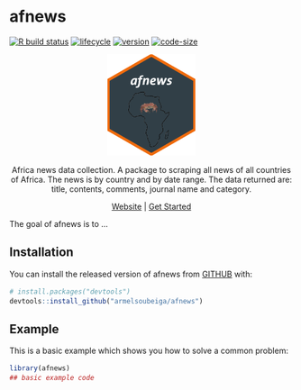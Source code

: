 # afnews

<!-- badges: start -->
[![R build status](https://github.com/armelsoubeiga/afnews/workflows/R-CMD-check/badge.svg)](https://github.com/armelsoubeiga/afnews/actions)
[![lifecycle](https://img.shields.io/badge/lifecycle-maturing-blue.svg)](https://www.tidyverse.org/lifecycle/#maturing)
[![version](https://img.shields.io/github/tag/armelsoubeiga/afnews.svg)](https://github.com/armelsoubeiga/afnews/releases)
[![code-size](https://img.shields.io/github/languages/code-size/armelsoubeiga/afnews.svg)](https://github.com/armelsoubeiga/afnews)
<!-- badges: end -->

<div align="center">

<img src="https://raw.githubusercontent.com/armelsoubeiga/afnews/master/logo.png" height="180px" />

Africa news data collection. A package to scraping all news of all countries of Africa. The news is by country and by date range. The data returned are: title, contents, comments, journal name and category. 

[Website](https://armelsoubeiga.github.io/afnews) | [Get Started](https://armelsoubeiga.github.io/afnews/get-started.html)

</div>

The goal of afnews is to ...

## Installation

You can install the released version of afnews from [GITHUB](https://github.com/armelsoubeiga/afnews/) with:

``` r
# install.packages("devtools")
devtools::install_github("armelsoubeiga/afnews")
```

## Example

This is a basic example which shows you how to solve a common problem:

``` r
library(afnews)
## basic example code
```

